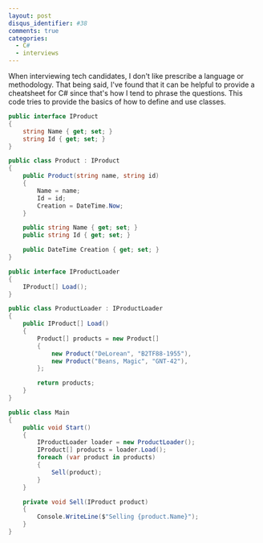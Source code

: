 ```yaml
---
layout: post
disqus_identifier: #38
comments: true
categories: 
  - C#
  - interviews
---
```


When interviewing tech candidates, I don't like prescribe a language or
methodology.  That being said, I've found that it can be helpful to provide a
cheatsheet for C# since that's how I tend to phrase the questions.  This code
tries to provide the basics of how to define and use classes.  


```csharp
public interface IProduct
{
    string Name { get; set; }
    string Id { get; set; }
}

public class Product : IProduct
{
    public Product(string name, string id)
    {
        Name = name;
        Id = id;
        Creation = DateTime.Now;
    }

    public string Name { get; set; }
    public string Id { get; set; }

    public DateTime Creation { get; set; }
}

public interface IProductLoader
{
    IProduct[] Load();
}

public class ProductLoader : IProductLoader
{
    public IProduct[] Load()
    {
        Product[] products = new Product[]
        {
            new Product("DeLorean", "B2TF88-1955"),
            new Product("Beans, Magic", "GNT-42"),
        };

        return products;
    }
}

public class Main
{
    public void Start()
    {
        IProductLoader loader = new ProductLoader();
        IProduct[] products = loader.Load();
        foreach (var product in products)
        {
            Sell(product);
        }
    }

    private void Sell(IProduct product)
    {
        Console.WriteLine($"Selling {product.Name}");
    }
}
```

